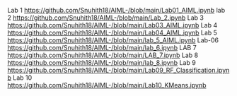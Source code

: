 Lab 1 https://github.com/Snuhith18/AIML-/blob/main/Lab01_AIML.ipynb
lab 2 https://github.com/Snuhith18/AIML-/blob/main/Lab_2.ipynb
Lab 3 https://github.com/Snuhith18/AIML-/blob/main/Lab03_AIML.ipynb
Lab 4 https://github.com/Snuhith18/AIML-/blob/main/Lab04_AIML.ipynb
Lab 5 https://github.com/Snuhith18/AIML-/blob/main/lab_5_AIML.ipynb
Lab-06 https://github.com/Snuhith18/AIML-/blob/main/lab_6.ipynb
LAB 7 https://github.com/Snuhith18/AIML-/blob/main/LAB_7.ipynb
Lab 8 https://github.com/Snuhith18/AIML-/blob/main/lab_8.ipynb
Lab 9 https://github.com/Snuhith18/AIML-/blob/main/Lab09_RF_Classification.ipynb
Lab 10 https://github.com/Snuhith18/AIML-/blob/main/Lab10_KMeans.ipynb
